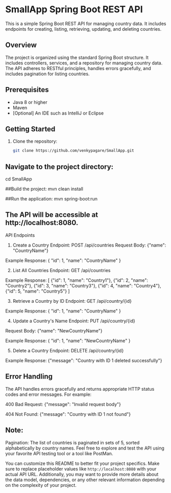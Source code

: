# SmallApp Spring Boot REST API

This is a simple Spring Boot REST API for managing country data. It includes endpoints for creating, listing, retrieving, updating, and deleting countries.

## Overview

The project is organized using the standard Spring Boot structure. It includes controllers, services, and a repository for managing country data. The API adheres to RESTful principles, handles errors gracefully, and includes pagination for listing countries.

## Prerequisites

- Java 8 or higher
- Maven
- [Optional] An IDE such as IntelliJ or Eclipse

## Getting Started

1. Clone the repository:

   ```bash
   git clone https://github.com/venkypagare/SmallApp.git

## Navigate to the project directory:
cd SmallApp

##Build the project:
mvn clean install

##Run the application:
mvn spring-boot:run

## The API will be accessible at http://localhost:8080.



API Endpoints
1. Create a Country
Endpoint: POST /api/countries
Request Body:
{"name": "CountryName"}

Example Response:
{
  "id": 1,
  "name": "CountryName"
}


2. List All Countries
Endpoint: GET /api/countries

Example Response:
[
  {"id": 1, "name": "Country1"},
  {"id": 2, "name": "Country2"},
  {"id": 3, "name": "Country3"},
  {"id": 4, "name": "Country4"},
  {"id": 5, "name": "Country5"}
]



3. Retrieve a Country by ID
Endpoint: GET /api/country/{id}

Example Response:
{
  "id": 1,
  "name": "CountryName"
}



4. Update a Country's Name
Endpoint: PUT /api/country/{id}

Request Body:
{"name": "NewCountryName"}

Example Response:
{
  "id": 1,
  "name": "NewCountryName"
}



5. Delete a Country
Endpoint: DELETE /api/country/{id}

Example Response:
{"message": "Country with ID 1 deleted successfully"}



## Error Handling
The API handles errors gracefully and returns appropriate HTTP status codes and error messages. For example:

400 Bad Request:
{"message": "Invalid request body"}

404 Not Found:
{"message": "Country with ID 1 not found"}

## Note:
Pagination: The list of countries is paginated in sets of 5, sorted alphabetically by country names.
Feel free to explore and test the API using your favorite API testing tool or a tool like PostMan.

You can customize this README to better fit your project specifics. Make sure to replace placeholder values like `http://localhost:8080` with your actual API URL. Additionally, you may want to provide more details about the data model, dependencies, or any other relevant information depending on the complexity of your project.
